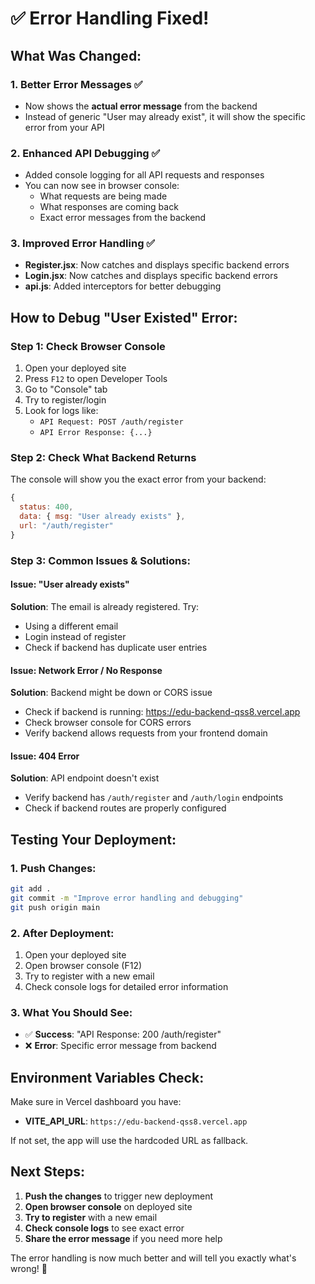 # ✅ Error Handling Fixed!

## What Was Changed:

### 1. **Better Error Messages** ✅
- Now shows the **actual error message** from the backend
- Instead of generic "User may already exist", it will show the specific error from your API

### 2. **Enhanced API Debugging** ✅
- Added console logging for all API requests and responses
- You can now see in browser console:
  - What requests are being made
  - What responses are coming back
  - Exact error messages from the backend

### 3. **Improved Error Handling** ✅
- **Register.jsx**: Now catches and displays specific backend errors
- **Login.jsx**: Now catches and displays specific backend errors
- **api.js**: Added interceptors for better debugging

## How to Debug "User Existed" Error:

### Step 1: Check Browser Console
1. Open your deployed site
2. Press `F12` to open Developer Tools
3. Go to "Console" tab
4. Try to register/login
5. Look for logs like:
   - `API Request: POST /auth/register`
   - `API Error Response: {...}`

### Step 2: Check What Backend Returns
The console will show you the exact error from your backend:
```javascript
{
  status: 400,
  data: { msg: "User already exists" },
  url: "/auth/register"
}
```

### Step 3: Common Issues & Solutions:

#### Issue: "User already exists"
**Solution**: The email is already registered. Try:
- Using a different email
- Login instead of register
- Check if backend has duplicate user entries

#### Issue: Network Error / No Response
**Solution**: Backend might be down or CORS issue
- Check if backend is running: https://edu-backend-qss8.vercel.app
- Check browser console for CORS errors
- Verify backend allows requests from your frontend domain

#### Issue: 404 Error
**Solution**: API endpoint doesn't exist
- Verify backend has `/auth/register` and `/auth/login` endpoints
- Check if backend routes are properly configured

## Testing Your Deployment:

### 1. Push Changes:
```bash
git add .
git commit -m "Improve error handling and debugging"
git push origin main
```

### 2. After Deployment:
1. Open your deployed site
2. Open browser console (F12)
3. Try to register with a new email
4. Check console logs for detailed error information

### 3. What You Should See:
- ✅ **Success**: "API Response: 200 /auth/register"
- ❌ **Error**: Specific error message from backend

## Environment Variables Check:

Make sure in Vercel dashboard you have:
- **VITE_API_URL**: `https://edu-backend-qss8.vercel.app`

If not set, the app will use the hardcoded URL as fallback.

## Next Steps:

1. **Push the changes** to trigger new deployment
2. **Open browser console** on deployed site
3. **Try to register** with a new email
4. **Check console logs** to see exact error
5. **Share the error message** if you need more help

The error handling is now much better and will tell you exactly what's wrong! 🎯
